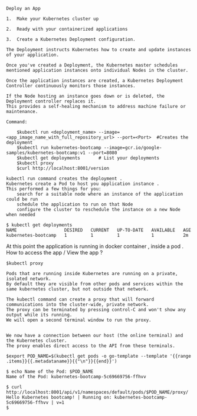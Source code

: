 
`Deploy an App`

    1.  Make your Kubernetes cluster up 
    
    2.  Ready with your containerized applications 
    
    3.  Create a Kubernetes Deployment configuration. 
    
    The Deployment instructs Kubernetes how to create and update instances of your application.
    
    Once you've created a Deployment, the Kubernetes master schedules mentioned application instances onto individual Nodes in the cluster.
    
    Once the application instances are created, a Kubernetes Deployment Controller continuously monitors those instances. 
    
    If the Node hosting an instance goes down or is deleted, the Deployment controller replaces it.
    This provides a self-healing mechanism to address machine failure or maintenance.
    
    Command:
    
        $kubectl run <deployment_name> --image=<app_image_name_with_full_repository_url> --port=<Port>  #Creates the deployment 
        $kubectl run kubernetes-bootcamp --image=gcr.io/google-samples/kubernetes-bootcamp:v1 --port=8080
        $kubectl get deployments       # List your deployments
        $kubectl proxy
        $curl http://localhost:8001/version

    kubectl run command creates the deployment .
    Kubernetes create a Pod to host you application instance .
    This performed a few things for you:
        search for a suitable node where an instance of the application could be run 
        schedule the application to run on that Node
        configure the cluster to reschedule the instance on a new Node when needed
        
    $ kubectl get deployments
    NAME                  DESIRED   CURRENT   UP-TO-DATE   AVAILABLE   AGE
    kubernetes-bootcamp   1         1         1            1           2m
    
    
At this point the application is running in docker container , inside a pod .
How to access the app / View the app ? 
    
    $kubectl proxy      
    
    Pods that are running inside Kubernetes are running on a private, isolated network.
    By default they are visible from other pods and services within the same kubernetes cluster, but not outside that network.
    
    The kubectl command can create a proxy that will forward communications into the cluster-wide, private network.
    The proxy can be terminated by pressing control-C and won't show any output while its running.
    We will open a second terminal window to run the proxy.
    
    
    We now have a connection between our host (the online terminal) and the Kubernetes cluster.
    The proxy enables direct access to the API from these terminals.
    
    $export POD_NAME=$(kubectl get pods -o go-template --template '{{range .items}}{{.metadataname}}{{"\n"}}{{end}}')
    
    $ echo Name of the Pod: $POD_NAME
    Name of the Pod: kubernetes-bootcamp-5c69669756-ffhvv
    
    $ curl http://localhost:8001/api/v1/namespaces/default/pods/$POD_NAME/proxy/
    Hello Kubernetes bootcamp! | Running on: kubernetes-bootcamp-5c69669756-ffhvv | v=1
    $